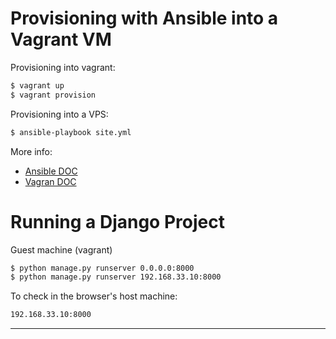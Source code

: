Provisioning with Ansible into a Vagrant VM
===========================================

Provisioning into vagrant:

```bash
$ vagrant up
$ vagrant provision
```

Provisioning into a VPS:

```bash
$ ansible-playbook site.yml
```

More info:

+ [Ansible DOC](http://docs.ansible.com/guide_vagrant.html)
+  [Vagran DOC](http://docs.vagrantup.com/v2/provisioning/ansible.html)


Running a Django Project
========================

Guest machine (vagrant)

```bash
$ python manage.py runserver 0.0.0.0:8000
$ python manage.py runserver 192.168.33.10:8000
```

To check in the browser's host machine:

```bash
192.168.33.10:8000
```
---
